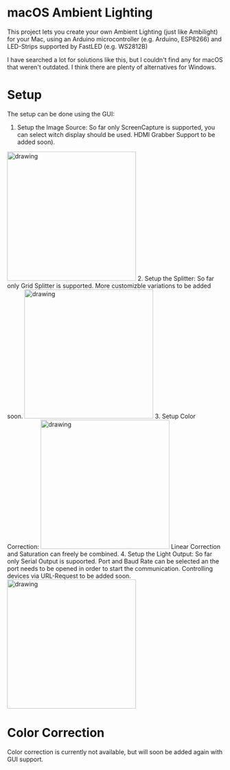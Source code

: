
# macOS Ambient Lighting
 
This project lets you create your own Ambient Lighting (just like Ambilight) for your Mac, using an Arduino microcontroller (e.g. Arduino, ESP8266) and LED-Strips supported by FastLED (e.g. WS2812B)

I have searched a lot for solutions like this, but I couldn't find any for macOS that weren't outdated. I think there are plenty of alternatives for Windows.

# Setup

The setup can be done using the GUI:
1. Setup the Image Source: So far only ScreenCapture is supported, you can select witch display should be used. HDMI Grabber Support to be added soon).
<img src="https://user-images.githubusercontent.com/44832123/132138923-82100a41-2b08-441d-83d1-391c2ec36093.png" alt="drawing" width="300"/>
2. Setup the Splitter: So far only Grid Splitter is supported. More customizble variations to be added soon.
<img src="https://user-images.githubusercontent.com/44832123/132138924-b7a62fb6-6a5c-47f7-9fd5-aa2bc2ffa6bf.png" alt="drawing" width="300"/>
3. Setup Color Correction:
<img src="https://user-images.githubusercontent.com/44832123/132138806-f5b8beca-3f5b-409c-b571-03a0999c7f26.png" alt="drawing" width="300"/>
Linear Correction and Saturation can freely be combined.
4. Setup the Light Output: So far only Serial Output is supoorted. Port and Baud Rate can be selected an the port needs to be opened in order to start the communication. Controlling devices via URL-Request to be added soon.
<img src="https://user-images.githubusercontent.com/44832123/132138800-97830f5e-4078-4697-b3c4-60ade24d16be.png" alt="drawing" width="300"/>

# Color Correction

Color correction is currently not available, but will soon be added again with GUI support.
